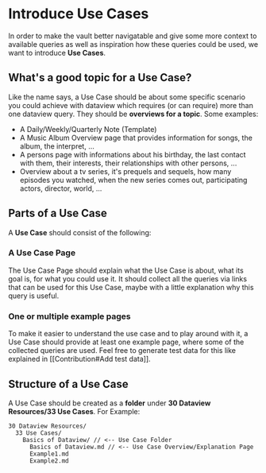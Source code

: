 # Introduce Use Cases

In order to make the vault better navigatable and give some more context to available queries as well as inspiration how these queries could be used, we want to introduce **Use Cases**. 

## What's a good topic for a Use Case?

Like the name says, a Use Case should be about some specific scenario you could achieve with dataview which requires (or can require) more than one dataview query. They should be **overviews for a topic**. Some examples:
- A Daily/Weekly/Quarterly Note (Template)
- A Music Album Overview page that provides information for songs, the album, the interpret, ...
- A persons page with informations about his birthday, the last contact with them, their interests, their relationships with other persons, ...
- Overview about a tv series, it's prequels and sequels, how many episodes you watched, when the new series comes out, participating actors, director, world, ... 

## Parts of a Use Case

A **Use Case** should consist of the following:

### A Use Case Page

The Use Case Page should explain what the Use Case is about, what its goal is, for what you could use it. It should collect all the queries via links that can be used for this Use Case, maybe with a little explanation why this query is useful.

### One or multiple example pages

To make it easier to understand the use case and to play around with it, a Use Case should provide at least one example page, where some of the collected queries are used. Feel free to generate test data for this like explained in [[Contribution#Add test data]].

## Structure of a Use Case

A Use Case should be created as a **folder** under **30 Dataview Resources/33 Use Cases**. For Example:

```
30 Dataview Resources/
  33 Use Cases/
    Basics of Dataview/ // <-- Use Case Folder
      Basics of Dataview.md // <-- Use Case Overview/Explanation Page
      Example1.md
      Example2.md
```

